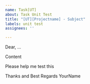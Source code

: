 ```yaml
---
name: Task[UT]
about: Task Unit Test
title: "[UT][Projectname] - Subject"
labels: unit test
assignees: ''

---
```


Dear, ...

Content

Please help me test this

Thanks and Best Regards
YourName
